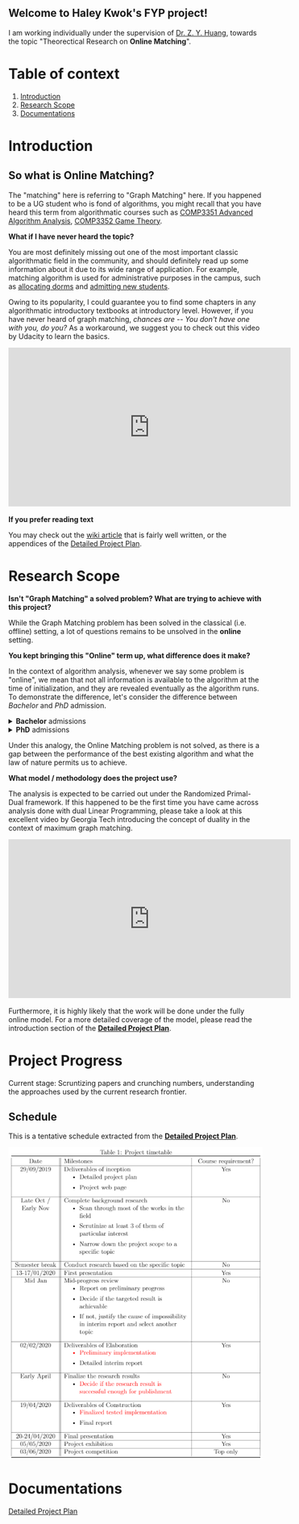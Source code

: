 ## Welcome to Haley Kwok's FYP project!

I am working individually under the supervision of [Dr. Z. Y. Huang](https://i.cs.hku.hk/~zhiyi/), towards the topic "Theorectical Research on **Online Matching**".

# Table of context
1. [Introduction](#introduction)
2. [Research Scope](#research-scope)
3. [Documentations](#documentations)

# Introduction
## So what is **Online Matching**?

The "matching" here is referring to "Graph Matching" here. If you happened to be a UG student who is fond of algorithms, you might recall that you have heard this term from algorithmatic courses such as [COMP3351 Advanced Algorithm Analysis](https://www.cs.hku.hk/index.php/programmes/course-offered?infile=2018/comp3351.html), [COMP3352 Game Theory](https://www.cs.hku.hk/index.php/programmes/course-offered?infile=2019/comp3352.html).

**What if I have never heard the topic?**

You are most definitely missing out one of the most important classic algorithmatic field in the community, and should definitely read up some information about it due to its wide range of application. For example, matching algorithm is used for administrative purposes in the campus, such as [allocating dorms](http://timroughgarden.org/f13/l/l10.pdf) and [admitting new students](https://www.youtube.com/watch?v=xYkiCtlALHA).

Owing to its popularity, I could guarantee you to find some chapters in any algorithmatic introductory textbooks at introductory level. However, if you have never heard of graph matching, _chances are -- You don't have one with you, do you?_ As a workaround, we suggest you to check out this video by Udacity to learn the basics. 

<iframe width="560" height="315" src="https://www.youtube.com/embed/bOJC93XxoFc" frameborder="0" allow="autoplay; encrypted-media" allowfullscreen></iframe>

**If you prefer reading text**

You may check out the [wiki article](https://en.wikipedia.org/wiki/Matching_(graph_theory)) that is fairly well written, or the appendices of the [Detailed Project Plan](#documentations).

# Research Scope

**Isn't "Graph Matching" a solved problem? What are trying to achieve with this project?**

While the Graph Matching problem has been solved in the classical (i.e. offline) setting, a lot of questions remains to be unsolved in the **online** setting.

**You kept bringing this "Online" term up, what difference does it make?**

In the context of algorithm analysis, whenever we say some problem is "online", we mean that not all information is available to the algorithm at the time of initialization, and they are revealed eventually as the algorithm runs. To demonstrate the difference, let's consider the difference between _Bachelor_ and _PhD_ admission.

<details>
  <summary> <strong>Bachelor</strong> admissions </summary>
  
  <img src="public/img/jupas.png" alt="jupas" hidden/>
  
  <strong>Bachelor</strong> degree offers are handed out on a yearly basis. The JUPAS system gathers all the information before it makes an informed decision, such as slots offered by each degree programme, applicants' preferences and their public examination transcripts. As Uncle John (probably) said, "<em>With perfect information comes perfect solution.</em>". This offline matching problem is said to be "solved", because the algorithm is capable of deriving an optimal solution, given full information on initialization.
</details>

<details>
  <summary> <strong>PhD</strong> admissions </summary>
  
  <img src="public/img/phd.png" alt="phd" hidden/>

  On the other hand, <strong>PhD</strong> applications are handled in a rolling basis in HKU CS. After the department opens for Phd applications on September, applications flood in throughout the year. If the professors were to handle the admission only after the application process is closed on May, there is simply no hope for them to go through all of them, and students may have already accepted some other institutions offer instead. To keep the students interested (_and professors away from overwork_), the office clears the application pool periodically and hand out offers. As a tradeoff, since the department does not have perfect information on all its potential candidates at the earlier clearing stages, they does not always admit the best students out of all the applicants -- Maybe they ran out of slots by the time a strong candidate applied, or they rejected the strong candidate with the belief that the next Einstein will make his application on April.
</details>

Under this analogy, the Online Matching problem is not solved, as there is a gap between the performance of the best existing algorithm and what the law of nature permits us to achieve.

**What model / methodology does the project use?**

The analysis is expected to be carried out under the Randomized Primal-Dual framework. If this happened to be the first time you have came across analysis done with dual Linear Programming, please take a look at this excellent video by Georgia Tech introducing the concept of duality in the context of maximum graph matching.

<iframe width="560" height="315" src="https://www.youtube.com/embed/ULI8fJoiG_c" frameborder="0" allow="autoplay; encrypted-media" allowfullscreen></iframe>

Furthermore, it is highly likely that the work will be done under the fully online model. For a more detailed coverage of the model, please read the introduction section of the [**Detailed Project Plan**](#documentations).

# Project Progress

Current stage: Scruntizing papers and crunching numbers, understanding the approaches used by the current research frontier.

## Schedule

This is a tentative schedule extracted from the [**Detailed Project Plan**](#documentations).

<img src="public/img/schedule.png" alt="schedule"/>

# Documentations

[Detailed Project Plan](public/doc/Project_plan.pdf?raw=true)
